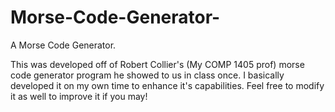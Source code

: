 # Morse-Code-Generator-
A Morse Code Generator.

This was developed off of Robert Collier's (My COMP 1405 prof) morse code generator program he showed to us in class once. I basically developed it on my own time to enhance it's capabilities. Feel free to modify it as well to improve it if you may!
